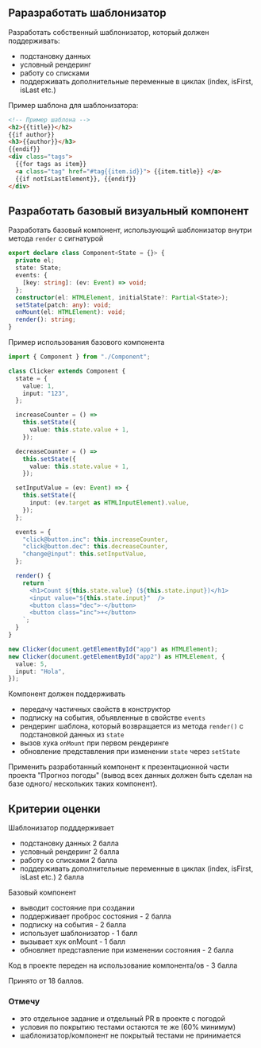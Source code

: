 ## Раразработать шаблонизатор

Разработать собственный шаблонизатор, который должен поддерживать:

- подстановку данных
- условный рендеринг
- работу со списками
- поддерживать дополнительные переменные в циклах (index, isFirst, isLast etc.)

Пример шаблона для шаблонизатора:

```html
<!-- Пример шаблона -->
<h2>{{title}}</h2>
{{if author}}
<h3>{{author}}</h3>
{{endif}}
<div class="tags">
  {{for tags as item}}
  <a class="tag" href="#tag{{item.id}}"> {{item.title}} </a>
  {{if notIsLastElement}}, {{endif}}
</div>
```

## Разработать базовый визуальный компонент

Разработать базовый компонент, использующий шаблонизатор внутри метода `render` с сигнатурой

```ts
export declare class Component<State = {}> {
  private el;
  state: State;
  events: {
    [key: string]: (ev: Event) => void;
  };
  constructor(el: HTMLElement, initialState?: Partial<State>);
  setState(patch: any): void;
  onMount(el: HTMLElement): void;
  render(): string;
}
```

Пример использования базового компонента

```ts
import { Component } from "./Component";

class Clicker extends Component {
  state = {
    value: 1,
    input: "123",
  };

  increaseCounter = () =>
    this.setState({
      value: this.state.value + 1,
    });

  decreaseCounter = () =>
    this.setState({
      value: this.state.value + 1,
    });

  setInputValue = (ev: Event) => {
    this.setState({
      input: (ev.target as HTMLInputElement).value,
    });
  };

  events = {
    "click@button.inc": this.increaseCounter,
    "click@button.dec": this.decreaseCounter,
    "change@input": this.setInputValue,
  };

  render() {
    return `
      <h1>Count ${this.state.value} (${this.state.input})</h1>
      <input value="${this.state.input}"  />
      <button class="dec">-</button>
      <button class="inc">+</button>
    `;
  }
}

new Clicker(document.getElementById("app") as HTMLElement);
new Clicker(document.getElementById("app2") as HTMLElement, {
  value: 5,
  input: "Hola",
});
```

Компонент должен поддерживать

- передачу частичных свойств в конструктор
- подписку на события, объявленные в свойстве `events`
- рендеринг шаблона, который возвращается из метода `render()` c подстановкой данных из `state`
- вызов хука `onMount` при первом рендеринге
- обновление представления при изменении `state` через `setState`

Применить разработанный компонент к презентационной части проекта "Прогноз погоды" (вывод всех данных должен быть сделан на базе одного/ нескольких таких компонент).

## Критерии оценки

Шаблонизатор подддерживает

- подстановку данных 2 балла
- условный рендеринг 2 балла
- работу со списками 2 балла
- поддерживать дополнительные переменные в циклах (index, isFirst, isLast etc.) 2 балла

Базовый компонент

- выводит состояние при создании
- поддерживает проброс состояния - 2 балла
- подписку на события - 2 балла
- использует шаблонизатор - 1 балл
- вызывает хук onMount - 1 балл
- обновляет представление при изменении состояния - 2 балла

Код в проекте переден на использование компонента/ов - 3 балла

Принято от 18 баллов.

### Отмечу

- это отдельное задание и отдельный PR в проекте с погодой
- условия по покрытию тестами остаются те же (60% минимум)
- шаблонизатор/компонент не покрытый тестами не принимается
